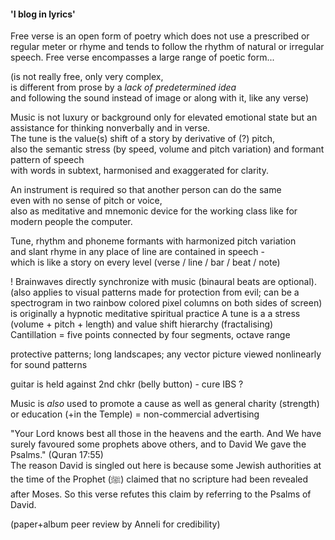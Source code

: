 #### 'I blog in lyrics'

Free verse is an open form of poetry which does not use a prescribed or regular meter 
or rhyme and tends to follow the rhythm of natural or irregular speech. 
Free verse encompasses a large range of poetic form...

(is not really free, only very complex,  
is different from prose by a _lack of predetermined idea_  
and following the sound instead of image or along with it, like any verse)  

Music is not luxury or background only for elevated emotional state
but an assistance for thinking nonverbally and in verse.  
The tune is the value(s) shift of a story by derivative of (?) pitch,  
also the semantic stress (by speed, volume and pitch variation) and formant pattern of speech   
with words in subtext, harmonised and exaggerated for clarity.  

An instrument is required so that another person can do the same  
even with no sense of pitch or voice,  
also as meditative and mnemonic device for the working class 
like for modern people the computer.  
  
Tune, rhythm and phoneme formants with harmonized pitch variation  
and slant rhyme in any place of line are contained in speech -  
which is like a story on every level (verse / line / bar / beat / note)  

! Brainwaves directly synchronize with music (binaural beats are optional).  
  (also applies to visual patterns made for protection from evil; can be a spectrogram in two rainbow colored pixel columns on both sides of screen)  
  is originally a hypnotic meditative spiritual practice
  A tune is a a stress (volume + pitch + length) and value shift hierarchy (fractalising)  
  Cantillation = five points connected by four segments, octave range  
  
protective patterns; long landscapes; any vector picture viewed nonlinearly for sound patterns  
  
guitar is held against 2nd chkr (belly button) - cure IBS ?  
  
Music is _also_ used to promote a cause as well as general charity (strength) or education (+in the Temple) = non-commercial advertising  
  
"Your Lord knows best all those in the heavens and the earth. And We have surely favoured some prophets above others, and to David We gave the Psalms." (Quran 17:55)  
 The reason David is singled out here is because some Jewish authorities at the time of the Prophet (ﷺ) claimed that no scripture had been revealed after Moses. So this verse refutes this claim by referring to the Psalms of David.  
  
(paper+album peer review by Anneli for credibility)  
  
